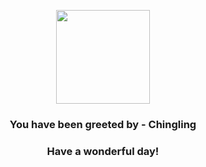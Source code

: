 <p align="center">
    <img src="https://raw.githubusercontent.com/PokeAPI/sprites/master/sprites/pokemon/433.png" width="150" height="150">
</p>
<h3 align="center">You have been greeted by - <b>Chingling</b></h3>
<h3 align="center">Have a wonderful day!</h3>
